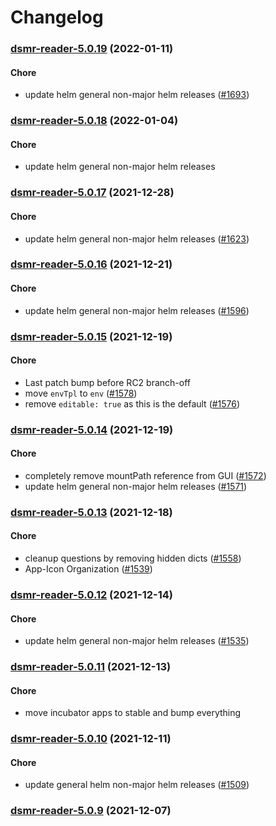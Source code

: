 # Changelog<br>


<a name="dsmr-reader-5.0.19"></a>
### [dsmr-reader-5.0.19](https://github.com/truecharts/apps/compare/dsmr-reader-5.0.18...dsmr-reader-5.0.19) (2022-01-11)

#### Chore

* update helm general non-major helm releases ([#1693](https://github.com/truecharts/apps/issues/1693))



<a name="dsmr-reader-5.0.18"></a>
### [dsmr-reader-5.0.18](https://github.com/truecharts/apps/compare/dsmr-reader-5.0.17...dsmr-reader-5.0.18) (2022-01-04)

#### Chore

* update helm general non-major helm releases



<a name="dsmr-reader-5.0.17"></a>
### [dsmr-reader-5.0.17](https://github.com/truecharts/apps/compare/dsmr-reader-5.0.16...dsmr-reader-5.0.17) (2021-12-28)

#### Chore

* update helm general non-major helm releases ([#1623](https://github.com/truecharts/apps/issues/1623))



<a name="dsmr-reader-5.0.16"></a>
### [dsmr-reader-5.0.16](https://github.com/truecharts/apps/compare/dsmr-reader-5.0.15...dsmr-reader-5.0.16) (2021-12-21)

#### Chore

* update helm general non-major helm releases ([#1596](https://github.com/truecharts/apps/issues/1596))



<a name="dsmr-reader-5.0.15"></a>
### [dsmr-reader-5.0.15](https://github.com/truecharts/apps/compare/dsmr-reader-5.0.14...dsmr-reader-5.0.15) (2021-12-19)

#### Chore

* Last patch bump before RC2 branch-off
* move `envTpl` to `env` ([#1578](https://github.com/truecharts/apps/issues/1578))
* remove `editable: true` as this is the default ([#1576](https://github.com/truecharts/apps/issues/1576))



<a name="dsmr-reader-5.0.14"></a>
### [dsmr-reader-5.0.14](https://github.com/truecharts/apps/compare/dsmr-reader-5.0.13...dsmr-reader-5.0.14) (2021-12-19)

#### Chore

* completely remove mountPath reference from GUI ([#1572](https://github.com/truecharts/apps/issues/1572))
* update helm general non-major helm releases ([#1571](https://github.com/truecharts/apps/issues/1571))



<a name="dsmr-reader-5.0.13"></a>
### [dsmr-reader-5.0.13](https://github.com/truecharts/apps/compare/dsmr-reader-5.0.12...dsmr-reader-5.0.13) (2021-12-18)

#### Chore

* cleanup questions by removing hidden dicts ([#1558](https://github.com/truecharts/apps/issues/1558))
* App-Icon Organization ([#1539](https://github.com/truecharts/apps/issues/1539))



<a name="dsmr-reader-5.0.12"></a>
### [dsmr-reader-5.0.12](https://github.com/truecharts/apps/compare/dsmr-reader-5.0.11...dsmr-reader-5.0.12) (2021-12-14)

#### Chore

* update helm general non-major helm releases ([#1535](https://github.com/truecharts/apps/issues/1535))



<a name="dsmr-reader-5.0.11"></a>
### [dsmr-reader-5.0.11](https://github.com/truecharts/apps/compare/dsmr-reader-5.0.10...dsmr-reader-5.0.11) (2021-12-13)

#### Chore

* move incubator apps to stable and bump everything



<a name="dsmr-reader-5.0.10"></a>
### [dsmr-reader-5.0.10](https://github.com/truecharts/apps/compare/dsmr-reader-5.0.9...dsmr-reader-5.0.10) (2021-12-11)

#### Chore

* update general helm non-major helm releases ([#1509](https://github.com/truecharts/apps/issues/1509))



<a name="dsmr-reader-5.0.9"></a>
### [dsmr-reader-5.0.9](https://github.com/truecharts/apps/compare/dsmr-reader-5.0.8...dsmr-reader-5.0.9) (2021-12-07)
